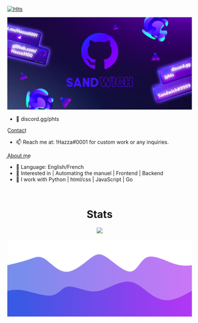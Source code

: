 [![Hits](http://hits.dwyl.com/Hazza3100/Hazza3100.svg)](http://hits.dwyl.com/Hazza3100/Hazza3100)

<!-- <p align="center"> <img src="https://gpvc.arturio.dev/Hazza3100" alt="Hazza3100" /> </p> -->

![Header](./hazza_gitBanner.png)

- 👋 discord.gg/phts

C͟o͟n͟t͟a͟c͟t͟
- 📫 Reach me at: !Hazza#0001 for custom work or any inquiries.


A͟b͟o͟u͟t͟ ͟m͟e͟
- 🌱 Language: English/French
- 👀 Interested in | Automating the manuel | Frontend | Backend
- 🌱 I work with Python | html/css | JavaScript | Go
<!---
Hazza3100/Hazza3100 is a ✨ special ✨ repository because its `README.md` (this file) appears on your GitHub profile.
You can click the Preview link to take a look at your changes.
--->

<p href="Sandwich" align="center">
    <img alt="" src=https://lanyard.cnrad.dev/api/997512351760789507/>
</p>

<h1 align="center">Stats</h1>
<a href="https://github.com/Hazza3100"></a>
<p align="center">
  <img src="https://github-readme-stats.vercel.app/api?username=Hazza3100&theme=midnight-purple&show_icons=true" />
</p>

<!-- ![Anurag's GitHub stats](https://github-readme-stats.vercel.app/api?username=Hazza3100&theme=midnight-purple&show_icons=true)
 -->


![Footer](./footer.png)
